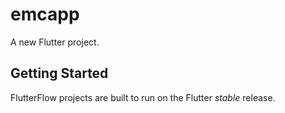 # emcapp

A new Flutter project.

## Getting Started

FlutterFlow projects are built to run on the Flutter _stable_ release.
